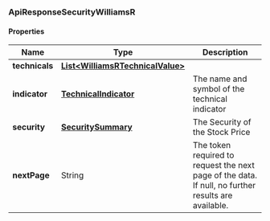 
[//]: # (CLASS:ApiResponseSecurityWilliamsR)

[//]: # (KIND:object)

### ApiResponseSecurityWilliamsR

#### Properties

[//]: # (START_DEFINITION)

Name | Type | Description
------------ | ------------- | -------------
**technicals** | [**List&lt;WilliamsRTechnicalValue&gt;**](WilliamsRTechnicalValue.md) |  &nbsp;
**indicator** | [**TechnicalIndicator**](TechnicalIndicator.md) | The name and symbol of the technical indicator &nbsp;
**security** | [**SecuritySummary**](SecuritySummary.md) | The Security of the Stock Price &nbsp;
**nextPage** | String | The token required to request the next page of the data. If null, no further results are available. &nbsp;

[//]: # (END_DEFINITION)


[//]: # (CONTAINED_CLASS:WilliamsRTechnicalValue)


[//]: # (CONTAINED_CLASS:TechnicalIndicator)


[//]: # (CONTAINED_CLASS:SecuritySummary)





